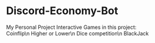 # Discord-Economy-Bot

My Personal Project
Interactive Games in this project:<br/>
Coinflip\n
Higher or Lower\n
Dice competition\n
BlackJack
